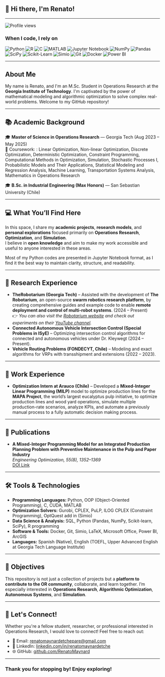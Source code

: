 
## 👋 Hi there, I'm Renato!

---

![Profile views](https://komarev.com/ghpvc/?username=RenatoMaynard&color=red)

### When I code, I rely on

![Python](https://img.shields.io/badge/Python-3776AB?style=flat&logo=python&logoColor=white)
![R](https://img.shields.io/badge/R-276DC3?style=flat&logo=r&logoColor=white)
![C](https://img.shields.io/badge/C-00599C?style=flat&logo=c&logoColor=white)
![MATLAB](https://img.shields.io/badge/MATLAB-FF6600?style=flat&logo=Mathworks&logoColor=white)
![Jupyter Notebook](https://img.shields.io/badge/Jupyter-F37626?style=flat&logo=jupyter&logoColor=white)
![NumPy](https://img.shields.io/badge/NumPy-013243?style=flat&logo=numpy&logoColor=white)
![Pandas](https://img.shields.io/badge/Pandas-150458?style=flat&logo=pandas&logoColor=white)
![SciPy](https://img.shields.io/badge/SciPy-8CAAE6?style=flat&logo=scipy&logoColor=white)
![Scikit-Learn](https://img.shields.io/badge/Scikit--Learn-F7931E?style=flat&logo=scikit-learn&logoColor=white)
![Simio](https://img.shields.io/badge/Simio-00B388?style=flat)
![Git](https://img.shields.io/badge/Git-F05032?style=flat&logo=git&logoColor=white)
![Docker](https://img.shields.io/badge/Docker-2496ED?style=flat&logo=docker&logoColor=white)
![Power BI](https://img.shields.io/badge/Power%20BI-F2C811?style=flat&logo=powerbi&logoColor=black)

---

## About Me

My name is Renato, and I'm an M.Sc. Student in Operations Research at the **Georgia Institute of Technology**. I'm captivated by the power of mathematical modeling and algorithmic optimization to solve complex real-world problems. Welcome to my GitHub repository!

---

## 📚 Academic Background

🎓 **Master of Science in Operations Research** — Georgia Tech (Aug 2023 – May 2025)  
📌 Coursework: : Linear Optimization, Non-linear Optimization, Discrete Optimization, Deterministic Optimization, Constraint Programming, Computational Methods in Optimization, Simulation, Stochastic Processes I, Probabilistic Models and Their Applications, Statistical Modeling and Regression Analysis, Machine Learning, Transportation Systems Analysis, Mathematics in Operations Research 
<!-- 🎓 **Incoming Ph.D. in Operations Research** — Virginia Tech (Starting Aug 2025) -->
🎓 **B.Sc. in Industrial Engineering (Max Honors)** — San Sebastian University (Chile)  

---

## 💻 What You’ll Find Here

In this space, I share my **academic projects**, **research models**, and **personal explorations** focused primarily on **Operations Research**, **Optimization**, and **Simulation**.  
I believe in **open knowledge** and aim to make my work accessible and useful to anyone interested in these areas.

Most of my Python codes are presented in Jupyter Notebook format, as I find it the best way to maintain clarity, structure, and readability.

---

## 🔬 Research Experience

-  **TheRobotarium (Georgia Tech)** – Assisted with the development of **The Robotarium**, an open-source **swarm robotics research platform**, by creating comprehensive guides and example code to enable **remote deployment and control of multi-robot systems**. (2024 – Present)  
  👉 *You can also visit the [Robotarium website](https://www.robotarium.gatech.edu/) and check out experiments on their [YouTube channel](https://www.youtube.com/@TheRobotarium).*  
- **Connected Autonomous Vehicle Intersection Control (Special Problems in ISyE)** – Optimizing intersection control algorithms for connected and autonomous vehicles under Dr. Kleywegt (2024 – Present).
- **Vehicle Routing Problems (FONDECYT, Chile)** – Modeling and exact algorithms for VRPs with transshipment and extensions (2022 – 2023).

---

## 💼 Work Experience

- **Optimization Intern at Arauco (Chile)** – Developed a **Mixed-Integer Linear Programming (MILP)** model to optimize production lines for the **MAPA Project**, the world’s largest eucalyptus pulp initiative, to optimize production lines and wood yard operations, simulate multiple production-rate scenarios, analyze KPIs, and automate a previously manual process to a fully automatic decision making process.

---

## 📃 Publications

- **A Mixed-Integer Programming Model for an Integrated Production Planning Problem with Preventive Maintenance in the Pulp and Paper Industry**  
  _Engineering Optimization, 55(8), 1352–1369_  
  [DOI Link](https://doi.org/10.1080/0305215X.2022.2086237)

---

## 🛠️ Tools & Technologies
- **Programming Languages:**  Python, OOP (Object-Oriented Programming), C, CUDA, MATLAB
- **Optimization Solvers:** Gurobi, CPLEX, PuLP, ILOG CPLEX (Constraint Programming), OptQuest add in (Simio)
- **Data Science & Analysis:** SQL, Python (Pandas, NumPy, Scikit-learn, SciPy), R programming
- **Software & Tools:**  Docker, Git, Simio, LaTeX, Microsoft Office, Power BI, ArcGIS
- **Languages:** Spanish (Native), English (TOEFL, Upper Advanced English at Georgia Tech Language Institute)

---

## 🎯 Objectives

This repository is not just a collection of projects but a **platform to contribute to the OR community**, collaborate, and learn together. I’m especially interested in **Operations Research**, **Algorithmic Optimization**, **Autonomous Systems**, and **Simulation**.

---

## 🤝 Let's Connect!

Whether you're a fellow student, researcher, or professional interested in Operations Research, I would love to connect! Feel free to reach out:

- 📧 Email: [renatomaynardetchepare@gmail.com](mailto:renatomaynardetchepare@gmail.com)  
- 💼 LinkedIn: [linkedin.com/in/renatomaynardetche](https://linkedin.com/in/renatomaynardetche)  
- 🌐 GitHub: [github.com/RenatoMaynard](https://github.com/RenatoMaynard)  

---

### Thank you for stopping by! Enjoy exploring!
